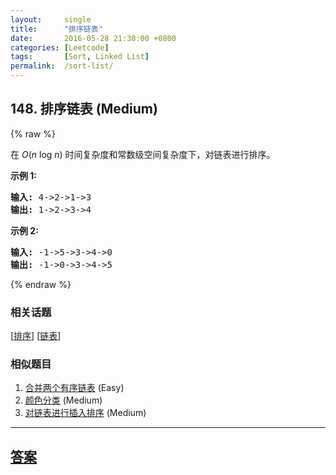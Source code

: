 ```yaml
---
layout:     single
title:      "排序链表"
date:       2016-05-28 21:30:00 +0800
categories: [Leetcode]
tags:       [Sort, Linked List]
permalink:  /sort-list/
---
```


## 148. 排序链表 (Medium)

{% raw %}

<p>在&nbsp;<em>O</em>(<em>n</em>&nbsp;log&nbsp;<em>n</em>) 时间复杂度和常数级空间复杂度下，对链表进行排序。</p>

<p><strong>示例 1:</strong></p>

<pre><strong>输入:</strong> 4-&gt;2-&gt;1-&gt;3
<strong>输出:</strong> 1-&gt;2-&gt;3-&gt;4
</pre>

<p><strong>示例 2:</strong></p>

<pre><strong>输入:</strong> -1-&gt;5-&gt;3-&gt;4-&gt;0
<strong>输出:</strong> -1-&gt;0-&gt;3-&gt;4-&gt;5</pre>

{% endraw %}

### 相关话题
  [[排序](https://github.com/openset/leetcode/tree/master/tag/sort/README.md)]
  [[链表](https://github.com/openset/leetcode/tree/master/tag/linked-list/README.md)]

### 相似题目
  1. [合并两个有序链表](/merge-two-sorted-lists) (Easy)
  1. [颜色分类](/sort-colors) (Medium)
  1. [对链表进行插入排序](/insertion-sort-list) (Medium)

---

## [答案](https://github.com/openset/leetcode/tree/master/problems/sort-list)
